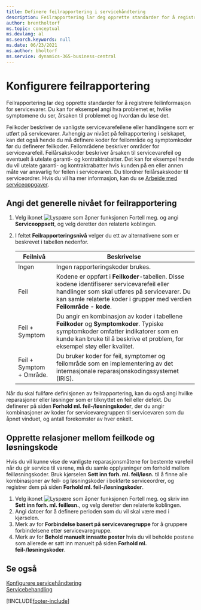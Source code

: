```yaml
---
title: Definere feilrapportering i servicehåndtering
description: Feilrapportering lar deg opprette standarder for å registrere feilinformasjon for servicevarer med feilkoder og mer.
author: brentholtorf
ms.topic: conceptual
ms.devlang: al
ms.search.keywords: null
ms.date: 06/23/2021
ms.author: bholtorf
ms.service: dynamics-365-business-central
---
```


# <a name="set-up-fault-reporting"></a>Konfigurere feilrapportering
Feilrapportering lar deg opprette standarder for å registrere feilinformasjon for servicevarer. Du kan for eksempel angi hva problemet er, hvilke symptomene du ser, årsaken til problemet og hvordan du løse det.  

Feilkoder beskriver de vanligste servicevarefeilene eller handlingene som er utført på servicevarer. Avhengig av nivået på feilrapportering i selskapet, kan det også hende du må definere koder for feilområde og symptomkoder før du definerer feilkoder. Feilområdene beskriver områder for servicevarefeil. Feilårsakskoder beskriver årsaken til servicevarefeil og eventuelt å utelate garanti- og kontraktrabatter. Det kan for eksempel hende du vil utelate garanti- og kontraktrabatter hvis kunden på en eller annen måte var ansvarlig for feilen i servicevaren. Du tilordner feilårsakskoder til serviceordrer. Hvis du vil ha mer informasjon, kan du se [Arbeide med serviceoppgaver](service-how-to-work-on-service-tasks.md).  

## <a name="to-specify-the-overall-level-of-fault-reporting"></a>Angi det generelle nivået for feilrapportering
1. Velg ikonet ![Lyspære som åpner funksjonen Fortell meg.](media/ui-search/search_small.png "Fortell hva du vil gjøre") og angi **Serviceoppsett**, og velg deretter den relaterte koblingen.
2. I feltet **Feilrapporteringsnivå** velger du ett av alternativene som er beskrevet i tabellen nedenfor.  

    |**Feilnivå**|**Beskrivelse**|  
    |------------|-------------|  
    |Ingen | Ingen rapporteringskoder brukes.|  
    |Feil | Kodene er oppført i **Feilkoder**-tabellen. Disse kodene identifiserer servicevarefeil eller handlinger som skal utføres på servicevarer. Du kan samle relaterte koder i grupper med verdien **Feilområde - kode**.|  
    |Feil + Symptom | Du angir en kombinasjon av koder i tabellene **Feilkoder** og **Symptomkoder**. Typiske symptomkoder omfatter indikatorer som en kunde kan bruke til å beskrive et problem, for eksempel støy eller kvalitet.|  
    |Feil + Symptom + Område. | Du bruker koder for feil, symptomer og feilområde som en implementering av det internasjonale reparasjonskodingssystemet (IRIS).|  

Når du skal fullføre definisjonen av feilrapportering, kan du også angi hvilke reparasjoner eller løsninger som er tilknyttet en feil eller defekt. Du definerer på siden **Forhold ml. feil-/løsningskoder**, der du angir kombinasjoner av koder for servicevaregruppen til servicevaren som du åpnet vinduet, og antall forekomster av hver enkelt.

## <a name="to-create-fault-and-resolution-code-relationships"></a>Opprette relasjoner mellom feilkode og løsningskode
<!--this needs to go in a working with topic-->
Hvis du vil kunne vise de vanligste reparasjonsmåtene for bestemte varefeil når du gir service til varene, må du samle opplysninger om forhold mellom feilløsningskoder. Bruk kjørselen **Sett inn forh. ml. feil/løsn.** til å finne alle kombinasjoner av feil- og løsningskoder i bokførte serviceordrer, og registrer dem på siden **Forhold ml. feil-/løsningskoder**.

1. Velg ikonet ![Lyspære som åpner funksjonen Fortell meg.](media/ui-search/search_small.png "Fortell hva du vil gjøre") og skriv inn **Sett inn forh. ml. feilløsn.**, og velg deretter den relaterte koblingen.  
2. Angi datoer for å definere perioden som du vil skal være med i kjørselen.  
3. Merk av for **Forbindelse basert på servicevaregruppe** for å gruppere forbindelsene etter servicevaregruppe.  
4. Merk av for **Behold manuelt innsatte poster** hvis du vil beholde postene som allerede er satt inn manuelt på siden **Forhold ml. feil-/løsningskoder**.  

## <a name="see-also"></a>Se også
[Konfigurere servicehåndtering](service-setup-service.md)  
[Servicebehandling](service-service.md)  


[!INCLUDE[footer-include](includes/footer-banner.md)]
